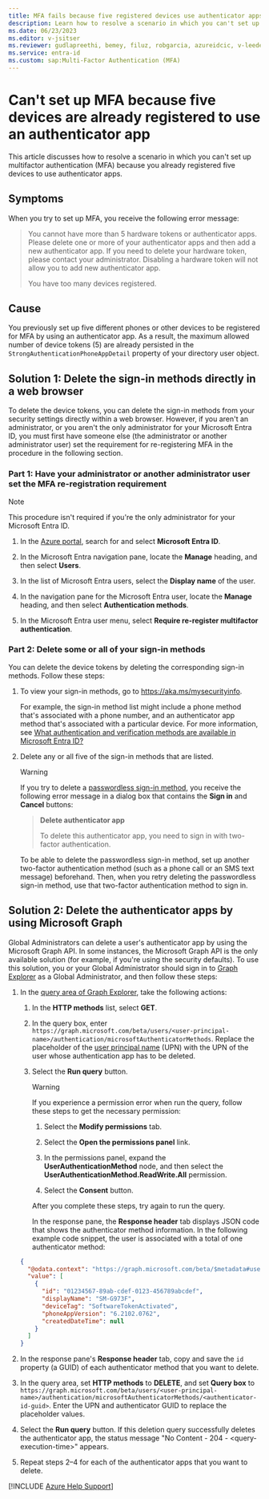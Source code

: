 ```yaml
---
title: MFA fails because five registered devices use authenticator apps
description: Learn how to resolve a scenario in which you can't set up multifactor authentication (MFA) because you already registered five devices to use authenticator apps.
ms.date: 06/23/2023
ms.editor: v-jsitser
ms.reviewer: gudlapreethi, bemey, filuz, robgarcia, azureidcic, v-leedennis
ms.service: entra-id
ms.custom: sap:Multi-Factor Authentication (MFA)
---
```

# Can't set up MFA because five devices are already registered to use an authenticator app

This article discusses how to resolve a scenario in which you can't set up multifactor authentication (MFA) because you already registered five devices to use authenticator apps.

## Symptoms

When you try to set up MFA, you receive the following error message:

> You cannot have more than 5 hardware tokens or authenticator apps. Please delete one or more of your authenticator apps and then add a new authenticator app. If you need to delete your hardware token, please contact your administrator. Disabling a hardware token will not allow you to add new authenticator app.
>
> You have too many devices registered.

## Cause

You previously set up five different phones or other devices to be registered for MFA by using an authenticator app. As a result, the maximum allowed number of device tokens (5) are already persisted in the `StrongAuthenticationPhoneAppDetail` property of your directory user object.

## Solution 1: Delete the sign-in methods directly in a web browser

To delete the device tokens, you can delete the sign-in methods from your security settings directly within a web browser. However, if you aren't an administrator, or you aren't the only administrator for your Microsoft Entra ID, you must first have someone else (the administrator or another administrator user) set the requirement for re-registering MFA in the procedure in the following section.

### Part 1: Have your administrator or another administrator user set the MFA re-registration requirement

> [!NOTE]  
> This procedure isn't required if you're the only administrator for your Microsoft Entra ID.

1. In the [Azure portal](https://portal.azure.com), search for and select **Microsoft Entra ID**.

1. In the Microsoft Entra navigation pane, locate the **Manage** heading, and then select **Users**.

1. In the list of Microsoft Entra users, select the **Display name** of the user.

1. In the navigation pane for the Microsoft Entra user, locate the **Manage** heading, and then select **Authentication methods**.

1. In the Microsoft Entra user menu, select **Require re-register multifactor authentication**.

### Part 2: Delete some or all of your sign-in methods

You can delete the device tokens by deleting the corresponding sign-in methods. Follow these steps:

1. To view your sign-in methods, go to <https://aka.ms/mysecurityinfo>.

   For example, the sign-in method list might include a phone method that's associated with a phone number, and an authenticator app method that's associated with a particular device. For more information, see [What authentication and verification methods are available in Microsoft Entra ID?](/azure/active-directory/authentication/concept-authentication-methods)

1. Delete any or all five of the sign-in methods that are listed.

   > [!WARNING]  
   > If you try to delete a [passwordless sign-in method](/azure/active-directory/authentication/concept-authentication-passwordless), you receive the following error message in a dialog box that contains the **Sign in** and **Cancel** buttons:
   >
   > > **Delete authenticator app**
   > >
   > > To delete this authenticator app, you need to sign in with two-factor authentication.
   >
   > To be able to delete the passwordless sign-in method, set up another two-factor authentication method (such as a phone call or an SMS text message) beforehand. Then, when you retry deleting the passwordless sign-in method, use that two-factor authentication method to sign in.

## Solution 2: Delete the authenticator apps by using Microsoft Graph

Global Administrators can delete a user's authenticator app by using the Microsoft Graph API. In some instances, the Microsoft Graph API is the only available solution (for example, if you're using the security defaults). To use this solution, you or your Global Administrator should sign in to [Graph Explorer](https://developer.microsoft.com/graph/graph-explorer) as a Global Administrator, and then follow these steps:

1. In the [query area of Graph Explorer](/graph/graph-explorer/graph-explorer-features#query-area), take the following actions:

   1. In the **HTTP methods** list, select **GET**.

   1. In the query box, enter `https://graph.microsoft.com/beta/users/<user-principal-name>/authentication/microsoftAuthenticatorMethods`. Replace the placeholder of the [user principal name](/azure/active-directory/hybrid/connect/howto-troubleshoot-upn-changes) (UPN) with the UPN of the user whose authentication app has to be deleted.

   1. Select the **Run query** button.

      > [!WARNING]  
      > If you experience a permission error when run the query, follow these steps to get the necessary permission:
      >
      > 1. Select the **Modify permissions** tab.
      >
      > 1. Select the **Open the permissions panel** link.
      >
      > 1. In the permissions panel, expand the **UserAuthenticationMethod** node, and then select the **UserAuthenticationMethod.ReadWrite.All** permission.
      >
      > 1. Select the **Consent** button.
      >
      > After you complete these steps, try again to run the query.

      In the response pane, the **Response header** tab displays JSON code that shows the authenticator method information. In the following example code snippet, the user is associated with a total of one authenticator method:

   ```json
   {
     "@odata.context": "https://graph.microsoft.com/beta/$metadata#users('user%40contoso.com')/authentication/microsoftAuthenticatorMethods",
     "value": [
       {
         "id": "01234567-89ab-cdef-0123-456789abcdef",
         "displayName": "SM-G973F",
         "deviceTag": "SoftwareTokenActivated",
         "phoneAppVersion": "6.2102.0762",
         "createdDateTime": null
       }
     ]
   }
   ```

1. In the response pane's **Response header** tab, copy and save the `id` property (a GUID) of each authenticator method that you want to delete.

1. In the query area, set **HTTP methods** to **DELETE**, and set **Query box** to `https://graph.microsoft.com/beta/users/<user-principal-name>/authentication/microsoftAuthenticatorMethods/<authenticator-id-guid>`. Enter the UPN and authenticator GUID to replace the placeholder values.

1. Select the **Run query** button. If this deletion query successfully deletes the authenticator app, the status message "No Content - 204 - \<query-execution-time>" appears.

1. Repeat steps 2–4 for each of the authenticator apps that you want to delete.

[!INCLUDE [Azure Help Support](../../../../includes/azure-help-support.md)]
